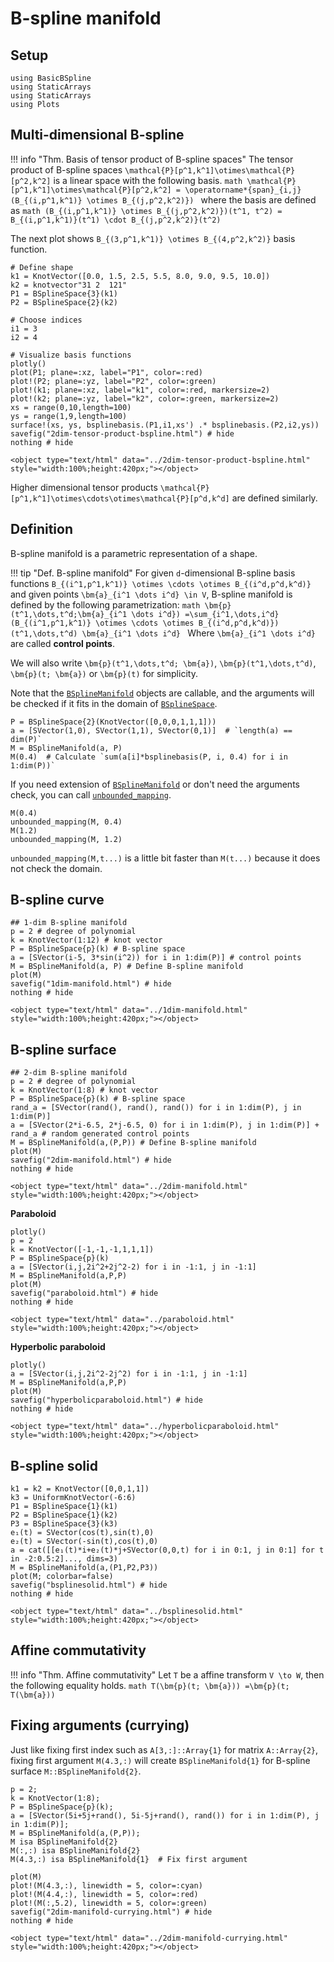 # B-spline manifold

## Setup
```@example math_bsplinemanifold
using BasicBSpline
using StaticArrays
using StaticArrays
using Plots
```

## Multi-dimensional B-spline

!!! info "Thm.  Basis of tensor product of B-spline spaces"
    The tensor product of B-spline spaces ``\mathcal{P}[p^1,k^1]\otimes\mathcal{P}[p^2,k^2]`` is a linear space with the following basis.
    ```math
    \mathcal{P}[p^1,k^1]\otimes\mathcal{P}[p^2,k^2]
    = \operatorname*{span}_{i,j} (B_{(i,p^1,k^1)} \otimes B_{(j,p^2,k^2)})
    ```
    where the basis are defined as
    ```math
    (B_{(i,p^1,k^1)} \otimes B_{(j,p^2,k^2)})(t^1, t^2)
    = B_{(i,p^1,k^1)}(t^1) \cdot B_{(j,p^2,k^2)}(t^2)
    ```

The next plot shows ``B_{(3,p^1,k^1)} \otimes B_{(4,p^2,k^2)}`` basis function.

```@example math_bsplinemanifold
# Define shape
k1 = KnotVector([0.0, 1.5, 2.5, 5.5, 8.0, 9.0, 9.5, 10.0])
k2 = knotvector"31 2  121"
P1 = BSplineSpace{3}(k1)
P2 = BSplineSpace{2}(k2)

# Choose indices
i1 = 3
i2 = 4

# Visualize basis functions
plotly()
plot(P1; plane=:xz, label="P1", color=:red)
plot!(P2; plane=:yz, label="P2", color=:green)
plot!(k1; plane=:xz, label="k1", color=:red, markersize=2)
plot!(k2; plane=:yz, label="k2", color=:green, markersize=2)
xs = range(0,10,length=100)
ys = range(1,9,length=100)
surface!(xs, ys, bsplinebasis.(P1,i1,xs') .* bsplinebasis.(P2,i2,ys))
savefig("2dim-tensor-product-bspline.html") # hide
nothing # hide
```

```@raw html
<object type="text/html" data="../2dim-tensor-product-bspline.html" style="width:100%;height:420px;"></object>
```

Higher dimensional tensor products ``\mathcal{P}[p^1,k^1]\otimes\cdots\otimes\mathcal{P}[p^d,k^d]`` are defined similarly.

## Definition
B-spline manifold is a parametric representation of a shape.

!!! tip "Def.  B-spline manifold"
    For given ``d``-dimensional B-spline basis functions ``B_{(i^1,p^1,k^1)} \otimes \cdots \otimes B_{(i^d,p^d,k^d)}`` and given points ``\bm{a}_{i^1 \dots i^d} \in V``, B-spline manifold is defined by the following parametrization:
    ```math
    \bm{p}(t^1,\dots,t^d;\bm{a}_{i^1 \dots i^d})
    =\sum_{i^1,\dots,i^d}(B_{(i^1,p^1,k^1)} \otimes \cdots \otimes B_{(i^d,p^d,k^d)})(t^1,\dots,t^d) \bm{a}_{i^1 \dots i^d}
    ```
    Where ``\bm{a}_{i^1 \dots i^d}`` are called **control points**.

We will also write ``\bm{p}(t^1,\dots,t^d; \bm{a})``, ``\bm{p}(t^1,\dots,t^d)``, ``\bm{p}(t; \bm{a})`` or ``\bm{p}(t)`` for simplicity.

Note that the [`BSplineManifold`](@ref) objects are callable, and the arguments will be checked if it fits in the domain of [`BSplineSpace`](@ref).

```@example math_bsplinemanifold
P = BSplineSpace{2}(KnotVector([0,0,0,1,1,1]))
a = [SVector(1,0), SVector(1,1), SVector(0,1)]  # `length(a) == dim(P)`
M = BSplineManifold(a, P)
M(0.4)  # Calculate `sum(a[i]*bsplinebasis(P, i, 0.4) for i in 1:dim(P))`
```

If you need extension of [`BSplineManifold`](@ref) or don't need the arguments check, you can call [`unbounded_mapping`](@ref).

```@repl math_bsplinemanifold
M(0.4)
unbounded_mapping(M, 0.4)
M(1.2)
unbounded_mapping(M, 1.2)
```

`unbounded_mapping(M,t...)` is a little bit faster than `M(t...)` because it does not check the domain.

## B-spline curve
```@example math_bsplinemanifold
## 1-dim B-spline manifold
p = 2 # degree of polynomial
k = KnotVector(1:12) # knot vector
P = BSplineSpace{p}(k) # B-spline space
a = [SVector(i-5, 3*sin(i^2)) for i in 1:dim(P)] # control points
M = BSplineManifold(a, P) # Define B-spline manifold
plot(M)
savefig("1dim-manifold.html") # hide
nothing # hide
```

```@raw html
<object type="text/html" data="../1dim-manifold.html" style="width:100%;height:420px;"></object>
```

## B-spline surface
```@example math_bsplinemanifold
## 2-dim B-spline manifold
p = 2 # degree of polynomial
k = KnotVector(1:8) # knot vector
P = BSplineSpace{p}(k) # B-spline space
rand_a = [SVector(rand(), rand(), rand()) for i in 1:dim(P), j in 1:dim(P)]
a = [SVector(2*i-6.5, 2*j-6.5, 0) for i in 1:dim(P), j in 1:dim(P)] + rand_a # random generated control points
M = BSplineManifold(a,(P,P)) # Define B-spline manifold
plot(M)
savefig("2dim-manifold.html") # hide
nothing # hide
```

```@raw html
<object type="text/html" data="../2dim-manifold.html" style="width:100%;height:420px;"></object>
```

**Paraboloid**
```@example math_bsplinemanifold
plotly()
p = 2
k = KnotVector([-1,-1,-1,1,1,1])
P = BSplineSpace{p}(k)
a = [SVector(i,j,2i^2+2j^2-2) for i in -1:1, j in -1:1]
M = BSplineManifold(a,P,P)
plot(M)
savefig("paraboloid.html") # hide
nothing # hide
```

```@raw html
<object type="text/html" data="../paraboloid.html" style="width:100%;height:420px;"></object>
```

**Hyperbolic paraboloid**
```@example math_bsplinemanifold
plotly()
a = [SVector(i,j,2i^2-2j^2) for i in -1:1, j in -1:1]
M = BSplineManifold(a,P,P)
plot(M)
savefig("hyperbolicparaboloid.html") # hide
nothing # hide
```

```@raw html
<object type="text/html" data="../hyperbolicparaboloid.html" style="width:100%;height:420px;"></object>
```

## B-spline solid

```@example math_bsplinemanifold
k1 = k2 = KnotVector([0,0,1,1])
k3 = UniformKnotVector(-6:6)
P1 = BSplineSpace{1}(k1)
P2 = BSplineSpace{1}(k2)
P3 = BSplineSpace{3}(k3)
e₁(t) = SVector(cos(t),sin(t),0)
e₂(t) = SVector(-sin(t),cos(t),0)
a = cat([[e₁(t)*i+e₂(t)*j+SVector(0,0,t) for i in 0:1, j in 0:1] for t in -2:0.5:2]..., dims=3)
M = BSplineManifold(a,(P1,P2,P3))
plot(M; colorbar=false)
savefig("bsplinesolid.html") # hide
nothing # hide
```

```@raw html
<object type="text/html" data="../bsplinesolid.html" style="width:100%;height:420px;"></object>
```

## Affine commutativity
!!! info "Thm.  Affine commutativity"
    Let ``T`` be a affine transform ``V \to W``, then the following equality holds.
    ```math
    T(\bm{p}(t; \bm{a}))
    =\bm{p}(t; T(\bm{a}))
    ```

## Fixing arguments (currying)
Just like fixing first index such as `A[3,:]::Array{1}` for matrix `A::Array{2}`, fixing first argument `M(4.3,:)` will create `BSplineManifold{1}` for B-spline surface `M::BSplineManifold{2}`.

```@repl math_bsplinemanifold
p = 2;
k = KnotVector(1:8);
P = BSplineSpace{p}(k);
a = [SVector(5i+5j+rand(), 5i-5j+rand(), rand()) for i in 1:dim(P), j in 1:dim(P)];
M = BSplineManifold(a,(P,P));
M isa BSplineManifold{2}
M(:,:) isa BSplineManifold{2}
M(4.3,:) isa BSplineManifold{1}  # Fix first argument
```

```@example math_bsplinemanifold
plot(M)
plot!(M(4.3,:), linewidth = 5, color=:cyan)
plot!(M(4.4,:), linewidth = 5, color=:red)
plot!(M(:,5.2), linewidth = 5, color=:green)
savefig("2dim-manifold-currying.html") # hide
nothing # hide
```

```@raw html
<object type="text/html" data="../2dim-manifold-currying.html" style="width:100%;height:420px;"></object>
```
